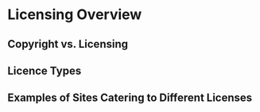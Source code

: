 # Licensing Overview

## Copyright vs. Licensing

## Licence Types

## Examples of Sites Catering to Different Licenses
